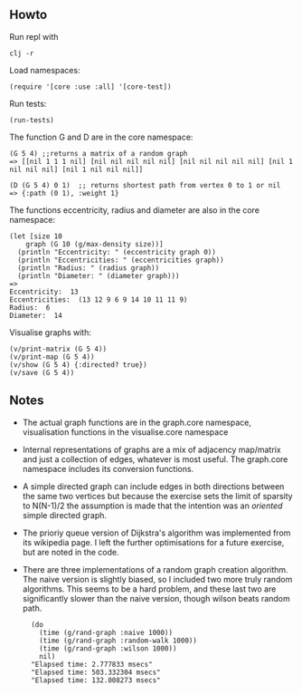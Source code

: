 ## Howto

Run repl with

    clj -r
    
Load namespaces:    

    (require '[core :use :all] '[core-test])
    
Run tests:

    (run-tests)

The function G and D are in the core namespace:


    (G 5 4) ;;returns a matrix of a random graph
    => [[nil 1 1 1 nil] [nil nil nil nil nil] [nil nil nil nil nil] [nil 1 nil nil nil] [nil 1 nil nil nil]]

    (D (G 5 4) 0 1)  ;; returns shortest path from vertex 0 to 1 or nil
    => {:path (0 1), :weight 1}
    
The functions eccentricity, radius and diameter are also in the core namespace:

    (let [size 10
        graph (G 10 (g/max-density size))]
      (println "Eccentricity: " (eccentricity graph 0))
      (println "Eccentricities: " (eccentricities graph))
      (println "Radius: " (radius graph))
      (println "Diameter: " (diameter graph)))
    =>  
    Eccentricity:  13
    Eccentricities:  (13 12 9 6 9 14 10 11 11 9)
    Radius:  6
    Diameter:  14

    
Visualise graphs with:
    
    (v/print-matrix (G 5 4))
    (v/print-map (G 5 4))
    (v/show (G 5 4) {:directed? true})
    (v/save (G 5 4))

## Notes 
- The actual graph functions are in the graph.core namespace, visualisation functions
  in the visualise.core namespace
- Internal representations of graphs are a mix of adjacency map/matrix and just
  a collection of edges, whatever is most useful. The graph.core namespace
  includes its conversion functions.
- A simple directed graph can include edges in both directions between the same
two vertices but because the exercise sets the limit of sparsity to N(N-1)/2 the
assumption is made that the intention was an _oriented_ simple directed graph. 
- The prioriy queue version of Dijkstra's algorithm was implemented from its
  wikipedia page. I left the further optimisations for a future exercise, but
  are noted in the code.
- There are three implementations of a random graph creation algorithm. The
  naive version is slightly biased, so I included two more truly random
  algorithms. This seems to be a hard problem, and these last two are
  significantly slower than the naive version, though wilson beats random path.
   
        (do
          (time (g/rand-graph :naive 1000))
          (time (g/rand-graph :random-walk 1000))
          (time (g/rand-graph :wilson 1000))
          nil)
        "Elapsed time: 2.777833 msecs"
        "Elapsed time: 503.332304 msecs"
        "Elapsed time: 132.008273 msecs"
